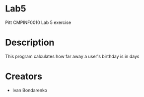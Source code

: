 # Lab5
Pitt CMPINF0010 Lab 5 exercise

# Description
This program calculates how far away a user's birthday is in days

# Creators
- Ivan Bondarenko
